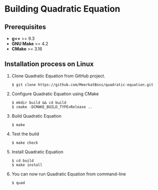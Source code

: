 # Building Quadratic Equation

## Prerequisites

- **g++** >= 9.3
- **GNU Make** >= 4.2
- **CMake** >= 3.16

## Installation process on Linux

1. Clone Quadratic Equation from GitHub project.
    ```
    $ git clone https://github.com/MeerkatBoss/quadratic-equation.git
    ```
2. Configure Quadratic Equation using CMake
    ```
    $ mkdir build && cd build
    $ cmake -DCMAKE_BUILD_TYPE=Release ..
    ```
3. Build Quadratic Equation
    ```
    $ make
    ```
4. Test the build
    ```
    $ make check
    ```
5. Install Quadratic Equation
    ```
    $ cd build
    $ make install
    ```
6. You can now run Quadratic Equation from command-line
    ```
    $ quad
    ```
